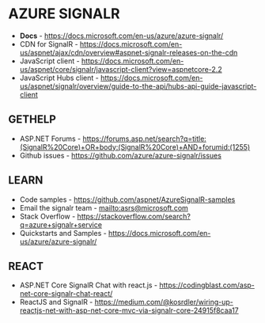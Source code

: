 # AZURE SIGNALR

* **Docs** - https://docs.microsoft.com/en-us/azure/azure-signalr/
* CDN for SignalR - https://docs.microsoft.com/en-us/aspnet/ajax/cdn/overview#aspnet-signalr-releases-on-the-cdn
* JavaScript client - https://docs.microsoft.com/en-us/aspnet/core/signalr/javascript-client?view=aspnetcore-2.2
* JavaScript Hubs client - https://docs.microsoft.com/en-us/aspnet/signalr/overview/guide-to-the-api/hubs-api-guide-javascript-client

## GETHELP

* ASP.NET Forums - https://forums.asp.net/search?q=title:(SignalR%20Core)+OR+body:(SignalR%20Core)+AND+forumid:(1255)
* Github issues - https://github.com/azure/azure-signalr/issues

## LEARN

* Code samples - https://github.com/aspnet/AzureSignalR-samples
* Email the signalr team - <mailto:asrs@microsoft.com>
* Stack Overflow - https://stackoverflow.com/search?q=azure+signalr+service
* Quickstarts and Samples - https://docs.microsoft.com/en-us/azure/azure-signalr/

## REACT

* ASP.NET Core SignalR Chat with react.js - https://codingblast.com/asp-net-core-signalr-chat-react/
* ReactJS and SignalR - https://medium.com/@kosrdler/wiring-up-reactjs-net-with-asp-net-core-mvc-via-signalr-core-24915f8caa17